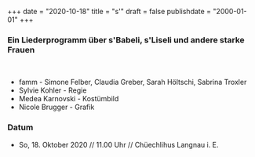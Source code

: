 ﻿+++
date = "2020-10-18"
title = "s'"
draft = false
publishdate = "2000-01-01"
+++

### Ein Liederprogramm über s'Babeli, s'Liseli und andere starke Frauen

<br>

* famm - Simone Felber, Claudia Greber, Sarah Höltschi, Sabrina Troxler
* Sylvie Kohler - Regie
* Medea Karnovski - Kostümbild
* Nicole Brugger - Grafik


### Datum

* So, 18. Oktober 2020 // 11.00 Uhr // Chüechlihus Langnau i. E.